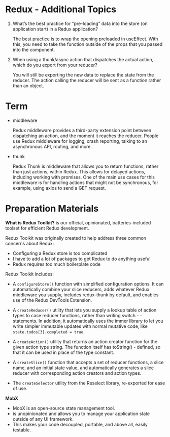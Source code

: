 # Redux - Additional Topics

1. What’s the best practice for “pre-loading” data into the store (on application start) in a Redux application?

   The best practice is to wrap the opening preloaded in useEffect. With this, you need to take the function outside of the props that you passed into the component.

2. When using a thunk/async action that dispatches the actual action, which do you export from your reducer?

   You will still be exporting the new data to replace the state from the reducer. The action calling the reducer will be sent as a function rather than an object.

# Term

- middleware

  Redux middleware provides a third-party extension point between dispatching an action, and the moment it reaches the reducer. People use Redux middleware for logging, crash reporting, talking to an asynchronous API, routing, and more.

- thunk

  Redux Thunk is middleware that allows you to return functions, rather than just actions, within Redux. This allows for delayed actions, including working with promises. One of the main use cases for this middleware is for handling actions that might not be synchronous, for example, using axios to send a GET request.

# Preparation Materials

**What is Redux Toolkit?**
is our official, opinionated, batteries-included toolset for efficient Redux development.

Redux Toolkit was originally created to help address three common concerns about Redux:

- Configuring a Redux store is too complicated
- I have to add a lot of packages to get Redux to do anything useful
- Redux requires too much boilerplate code

Redux Toolkit includes:

- A `configureStore()` function with simplified configuration options. It can automatically combine your slice reducers, adds whatever Redux middleware you supply, includes redux-thunk by default, and enables use of the Redux DevTools Extension.

- A `createReducer()` utility that lets you supply a lookup table of action types to case reducer functions, rather than writing switch - - statements. In addition, it automatically uses the immer library to let you write simpler immutable updates with normal mutative code, like `state.todos[3].completed = true`.

- A `createAction()` utility that returns an action creator function for the given action type string. The function itself has toString() - defined, so that it can be used in place of the type constant.

- A `createSlice()` function that accepts a set of reducer functions, a slice name, and an initial state value, and automatically generates a slice reducer with corresponding action creators and action types.

- The `createSelector` utility from the Reselect library, re-exported for ease of use.

**MobX**

- MobX is an open-source state management tool.
- is unopinionated and allows you to manage your application state outside of any UI framework.
- This makes your code decoupled, portable, and above all, easily testable.
